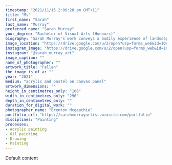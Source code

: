 ```yaml
---
timestamp: "2021/11/15 2:08:28 pm GMT+11"
title: "Ms"
first_name: "Sarah"
last_name: "Murray"
preferred_name: "Sarah Murray"
your_degree: "Bachelor of Visual Arts (Honours)"
biography: "Sarah Murray's work conveys a bodily experience of landscape, engaging the body within the time space and place of the land and creating a symbiotic connection between them. Murray's pulsating and immersive works utilise the process of indexing, shifting grounds and perspectives and gesture and mark-making to create an embodied impression of space time and place and to create the bodily connection within the space and time of painting and drawing."
image_location: "https://drive.google.com/u/2/open?usp=forms_web&id=1QooIMyXElJJYe0BbVBK8cciCfEaAm_5k"
instagram_image: "https://drive.google.com/u/2/open?usp=forms_web&id=1XbR0FKfKGmgAg1FR-tbcpfuJKc0Xidpm"
instagram: "@sarah_murray_art"
image_caption: ""
name_of_photographer: ""
artwork_title: "Fallen"
the_image_is_of_a: ""
year: "2021"
medium: "acrylic and pastel on canvas panel"
artwork_dimensions: ""
height_in_centimetres_only: "186"
width_in_centimetres_only: "296"
depth_in_centimetres_only: ""
duration_for_digital_work: ""
photographer_name: "Brenton Mcgeachie"
portfolio_url: "https://sarahmurrayartist.wixsite.com/portfolio"
disciplines: "Painting"
processes:
- Acrylic painting
- Oil painting
- Drawing
- Painting
---
```


Default content